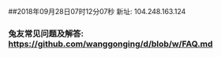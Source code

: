 ##2018年09月28日07时12分07秒 新址: 104.248.163.124
### 兔友常见问题及解答: https://github.com/wanggonging/d/blob/w/FAQ.md
